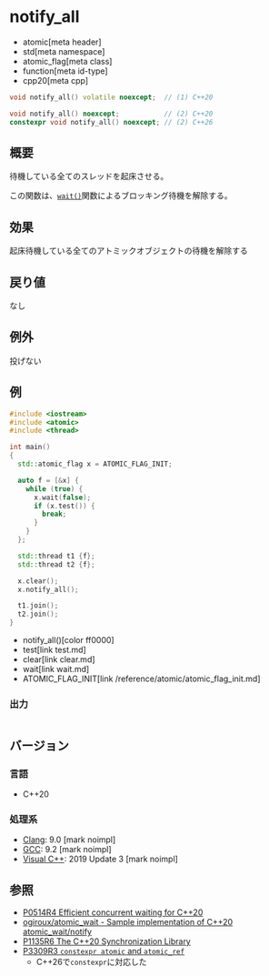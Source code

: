 # notify_all
* atomic[meta header]
* std[meta namespace]
* atomic_flag[meta class]
* function[meta id-type]
* cpp20[meta cpp]

```cpp
void notify_all() volatile noexcept;  // (1) C++20

void notify_all() noexcept;           // (2) C++20
constexpr void notify_all() noexcept; // (2) C++26
```

## 概要
待機している全てのスレッドを起床させる。

この関数は、[`wait()`](wait.md)関数によるブロッキング待機を解除する。


## 効果
起床待機している全てのアトミックオブジェクトの待機を解除する


## 戻り値
なし


## 例外
投げない


## 例
```cpp example
#include <iostream>
#include <atomic>
#include <thread>

int main()
{
  std::atomic_flag x = ATOMIC_FLAG_INIT;

  auto f = [&x] {
    while (true) {
      x.wait(false);
      if (x.test()) {
        break;
      }
    }
  };

  std::thread t1 {f};
  std::thread t2 {f};

  x.clear();
  x.notify_all();

  t1.join();
  t2.join();
}
```
* notify_all()[color ff0000]
* test[link test.md]
* clear[link clear.md]
* wait[link wait.md]
* ATOMIC_FLAG_INIT[link /reference/atomic/atomic_flag_init.md]

### 出力
```
```


## バージョン
### 言語
- C++20

### 処理系
- [Clang](/implementation.md#clang): 9.0 [mark noimpl]
- [GCC](/implementation.md#gcc): 9.2 [mark noimpl]
- [Visual C++](/implementation.md#visual_cpp): 2019 Update 3 [mark noimpl]


## 参照
- [P0514R4 Efficient concurrent waiting for C++20](http://www.open-std.org/jtc1/sc22/wg21/docs/papers/2018/p0514r4.pdf)
- [ogiroux/atomic_wait - Sample implementation of C++20 atomic_wait/notify](https://github.com/ogiroux/atomic_wait)
- [P1135R6 The C++20 Synchronization Library](http://www.open-std.org/jtc1/sc22/wg21/docs/papers/2019/p1135r6.html)
- [P3309R3 `constexpr atomic` and `atomic_ref`](https://open-std.org/jtc1/sc22/wg21/docs/papers/2024/p3309r3.html)
    - C++26で`constexpr`に対応した
